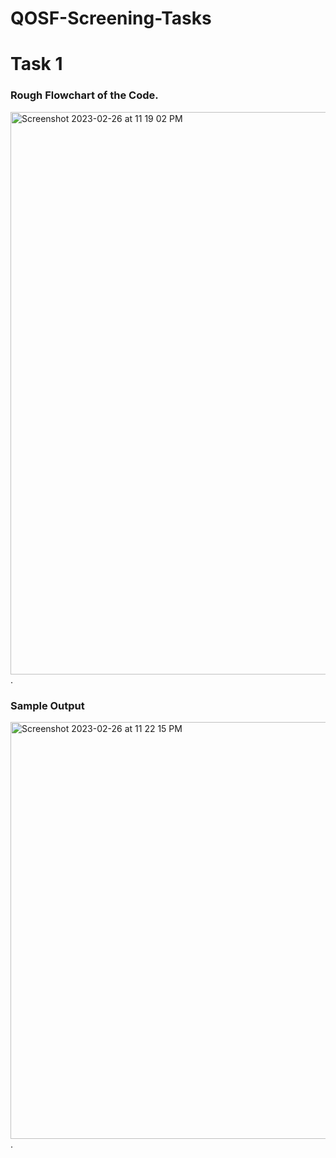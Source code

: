 # QOSF-Screening-Tasks

# Task 1

### Rough Flowchart of the Code. 

<img width="900" alt="Screenshot 2023-02-26 at 11 19 02 PM" src="https://user-images.githubusercontent.com/107764031/221427252-40fe02fe-9d8a-4392-b647-ad1b4378ee03.png">. 

### Sample Output

<img width="667" alt="Screenshot 2023-02-26 at 11 22 15 PM" src="https://user-images.githubusercontent.com/107764031/221427426-4362362e-f155-4dde-b7f9-479e3665eb22.png">. 
